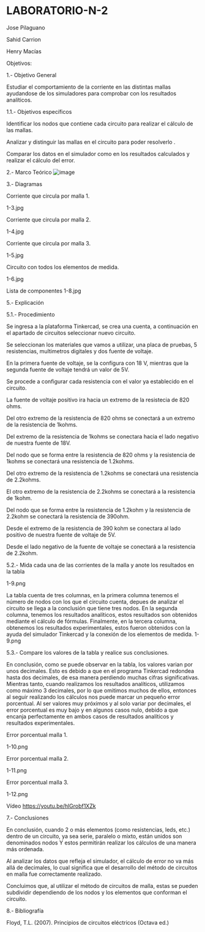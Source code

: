 # LABORATORIO-N-2
Jose Pilaguano

Sahid Carrion

Henry Macías

Objetivos:

1.- Objetivo General

Estudiar el comportamiento de la corriente en las distintas mallas ayudandose de los simuladores para comprobar con los resultados analíticos.

1.1.- Objetivos específicos

Identificar los nodos que contiene cada circuito para realizar el cálculo de las mallas.

Analizar y distinguir las mallas en el circuito para poder resolverlo .

Comparar los datos en el simulador como en los resultados calculados y realizar el cálculo del error.

2.- Marco Teórico
![image](https://user-images.githubusercontent.com/118011119/202766113-fcca3dd3-c36e-420c-a055-afea7ec84373.png)

3.- Diagramas

Corriente que circula por malla 1.

1-3.jpg

Corriente que circula por malla 2.

1-4.jpg

Corriente que circula por malla 3.

1-5.jpg

Circuito con todos los elementos de medida.

1-6.jpg

Lista de componentes
1-8.jpg

5.- Explicación

5.1.- Procedimiento

Se ingresa a la plataforma Tinkercad, se crea una cuenta, a continuación en el apartado de circuitos seleccionar nuevo circuito.

Se seleccionan los materiales que vamos a utilizar, una placa de pruebas, 5 resistencias, multimetros digitales y dos fuente de voltaje.

En la primera fuente de voltaje, se la configura con 18 V, mientras que la segunda fuente de voltaje tendrá un valor de 5V.

Se procede a configurar cada resistencia con el valor ya establecido en el circuito.

La fuente de voltaje positivo ira hacia un extremo de la resistecia de 820 ohms.

Del otro extremo de la resistencia de 820 ohms se conectará a un extremo de la resistencia de 1kohms.

Del extremo de la resistencia de 1kohms se conectara hacia el lado negativo de nuestra fuente de 18V.

Del nodo que se forma entre la resistencia de 820 ohms y la resistencia de 1kohms se conectará una resistencia de 1.2kohms.

Del otro extremo de la resistencia de 1.2kohms se conectará una resistencia de 2.2kohms.

El otro extremo de la resistencia de 2.2kohms se conectará a la resistencia de 1kohm.

Del nodo que se forma entre la resistencia de 1.2kohm y la resistencia de 2.2kohm se conectará la resistencia de 390ohm.

Desde el extremo de la resistencia de 390 kohm se conectara al lado positivo de nuestra fuente de voltaje de 5V.

Desde el lado negativo de la fuente de voltaje se conectará a la resistencia de 2.2kohm.

5.2.- Mida cada una de las corrientes de la malla y anote los resultados en la tabla

1-9.png

La tabla cuenta de tres columnas, en la primera columna tenemos el número de nodos con los que el circuito cuenta, depues de analizar el circuito se llega a la conclusión que tiene tres nodos. En la segunda columna, tenemos los resultados analíticos, estos resultados son obtenidos mediante el cálculo de fórmulas. Finalmente, en la tercera columna, obtenemos los resultados experimentales, estos fueron obtenidos con la ayuda del simulador Tinkercad y la conexión de los elementos de medida. 1-9.png

5.3.- Compare los valores de la tabla y realice sus conclusiones.

En conclusión, como se puede observar en la tabla, los valores varian por unos decimales. Esto es debido a que en el programa Tinkercad redondea hasta dos decimales, de esa manera perdiendo muchas cifras significativas. Mientras tanto, cuando realizamos los resultados analíticos, utilizamos como máximo 3 decimales, por lo que omitimos muchos de ellos, entonces al seguir realizando los cálculos nos puede marcar un pequeño error porcentual. Al ser valores muy próximos y al solo variar por decimales, el error porcentual es muy bajo y en algunos casos nulo, debido a que encanja perfectamente en ambos casos de resultados analíticos y resultados experimentales.

Error porcentual malla 1.

1-10.png

Error porcentual malla 2.

1-11.png

Error porcentual malla 3.

1-12.png

Vídeo
https://youtu.be/hlGrobf1XZk

7.- Conclusiones

En conclusión, cuando 2 o más elementos (como resistencias, leds, etc.) dentro de un circuito, ya sea serie, paralelo o mixto, están unidos son denominados nodos Y estos permitirán realizar los cálculos de una manera más ordenada.

Al analizar los datos que refleja el simulador, el cálculo de error no va más allá de decimales, lo cual significa que el desarrollo del método de circuitos en malla fue correctamente realizado.

Concluimos que, al utilizar el método de circuitos de malla, estas se pueden subdividir dependiendo de los nodos y los elementos que conforman el circuito.

8.- Bibliografía

Floyd, T.L. (2007). Principios de circuitos eléctricos (Octava ed.)
